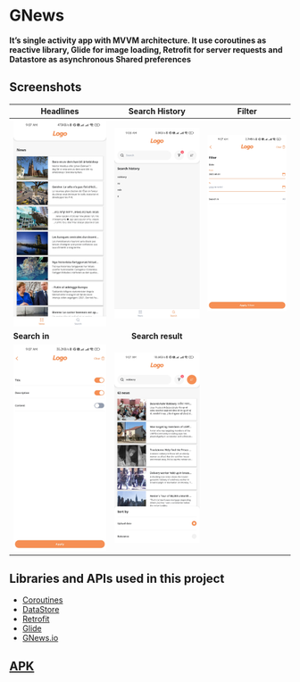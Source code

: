 GNews
======

**It’s single activity app with MVVM architecture. It use coroutines as reactive library, Glide for
image loading, Retrofit for server requests and Datastore as asynchronous Shared preferences**


Screenshots
-----------

| Headlines            | Search History       | Filter          |
|----------------------|:--------------------:|:---------------:|
| ![6]                 |         ![7]         |      ![8]       |
| __Search in__        |  __Search result__   |                 |
| ![9]                 |        ![10]         |                 |

Libraries and APIs used in this project
------------------------------
* [Coroutines][1]
* [DataStore][2]
* [Retrofit][3]
* [Glide][4]
* [GNews.io][5]

[APK][11]
---

[1]: https://developer.android.com/kotlin/coroutines

[2]: https://developer.android.com/topic/libraries/architecture/datastore

[3]: https://square.github.io/retrofit/

[4]: https://github.com/bumptech/glide

[5]: https://gnews.io/

[6]: screenshots/headlines.jpg

[7]: screenshots/history.jpg

[8]: screenshots/filter.jpg

[9]: screenshots/sort.jpg

[10]: screenshots/result.jpg

[11]: app/release/GNews_1.0.0.apk